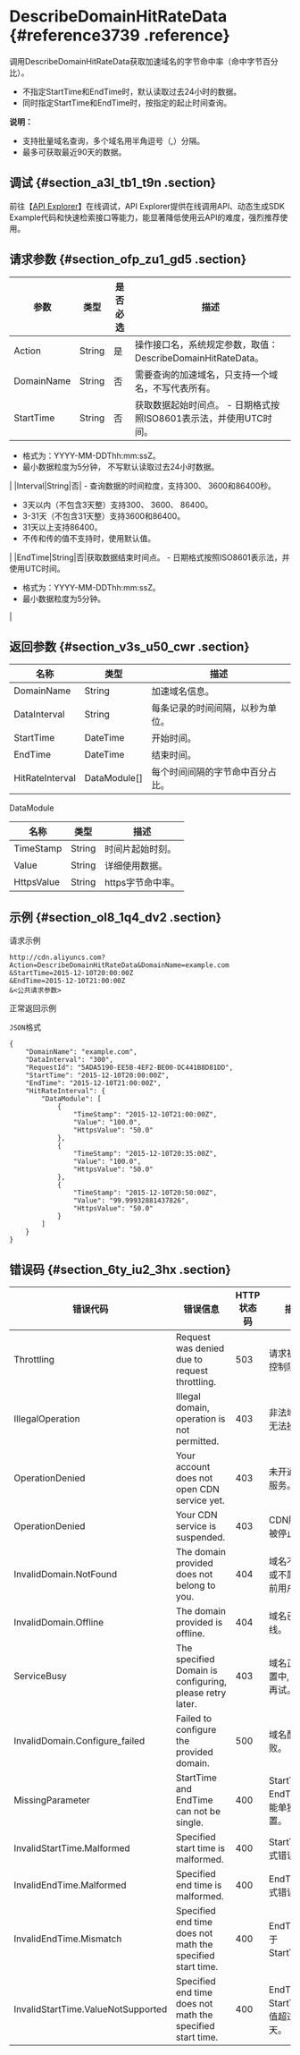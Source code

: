 # DescribeDomainHitRateData {#reference3739 .reference}

调用DescribeDomainHitRateData获取加速域名的字节命中率（命中字节百分比）。

-   不指定StartTime和EndTime时，默认读取过去24小时的数据。
-   同时指定StartTime和EndTime时，按指定的起止时间查询。

**说明：** 

-   支持批量域名查询，多个域名用半角逗号（,）分隔。
-   最多可获取最近90天的数据。

## 调试 {#section_a3l_tb1_t9n .section}

前往【[API Explorer](https://api.aliyun.com/#/?product=Cdn&api=DescribeDomainHitRateData)】在线调试，API Explorer提供在线调用API、动态生成SDK Example代码和快速检索接口等能力，能显著降低使用云API的难度，强烈推荐使用。

## 请求参数 {#section_ofp_zu1_gd5 .section}

|参数|类型|是否必选|描述|
|--|--|----|--|
|Action|String|是|操作接口名，系统规定参数，取值：DescribeDomainHitRateData。|
|DomainName|String|否|需要查询的加速域名，只支持一个域名，不写代表所有。|
|StartTime|String|否|获取数据起始时间点。 -   日期格式按照ISO8601表示法，并使用UTC时间。
-   格式为：YYYY-MM-DDThh:mm:ssZ。
-   最小数据粒度为5分钟， 不写默认读取过去24小时数据。

 |
|Interval|String|否| -   查询数据的时间粒度，支持300、 3600和86400秒。
-   3天以内（不包含3天整）支持300、 3600、 86400。
-   3-31天（不包含31天整）支持3600和86400。
-   31天以上支持86400。
-   不传和传的值不支持时，使用默认值。

 |
|EndTime|String|否|获取数据结束时间点。 -   日期格式按照ISO8601表示法，并使用UTC时间。
-   格式为：YYYY-MM-DDThh:mm:ssZ。
-   最小数据粒度为5分钟。

 |

## 返回参数 {#section_v3s_u50_cwr .section}

|名称|类型|描述|
|--|--|--|
|DomainName|String|加速域名信息。|
|DataInterval|String|每条记录的时间间隔，以秒为单位。|
|StartTime|DateTime|开始时间。|
|EndTime|DateTime|结束时间。|
|HitRateInterval|DataModule\[\]|每个时间间隔的字节命中百分占比。|

DataModule

|名称|类型|描述|
|--|--|--|
|TimeStamp|String|时间片起始时刻。|
|Value|String|详细使用数据。|
|HttpsValue|String|https字节命中率。|

## 示例 {#section_ol8_1q4_dv2 .section}

请求示例

``` {#codeblock_lr5_wa4_z2b}
http://cdn.aliyuncs.com?Action=DescribeDomainHitRateData&DomainName=example.com
&StartTime=2015-12-10T20:00:00Z
&EndTime=2015-12-10T21:00:00Z
&<公共请求参数>
```

正常返回示例

`JSON`格式

``` {#codeblock_08i_bah_6se .language-json}
{
    "DomainName": "example.com",
    "DataInterval": "300",
    "RequestId": "5ADA5190-EE5B-4EF2-BE00-DC441B8D81DD",
    "StartTime": "2015-12-10T20:00:00Z",
    "EndTime": "2015-12-10T21:00:00Z",
    "HitRateInterval": {
        "DataModule": [
            {
                "TimeStamp": "2015-12-10T21:00:00Z",
                "Value": "100.0",
                "HttpsValue": "50.0"
            },
            {
                "TimeStamp": "2015-12-10T20:35:00Z",
                "Value": "100.0",
                "HttpsValue": "50.0"
            },
            {
                "TimeStamp": "2015-12-10T20:50:00Z",
                "Value": "99.99932881437826",
                "HttpsValue": "50.0"
            }
        ]
    }
}
```

## 错误码 {#section_6ty_iu2_3hx .section}

|错误代码|错误信息|HTTP 状态码|描述|
|----|----|--------|--|
|Throttling|Request was denied due to request throttling.|503|请求被流量控制限制。|
|IllegalOperation|Illegal domain, operation is not permitted.|403|非法域名，无法操作。|
|OperationDenied|Your account does not open CDN service yet.|403|未开通CDN服务。|
|OperationDenied|Your CDN service is suspended.|403|CDN服务已被停止。|
|InvalidDomain.NotFound|The domain provided does not belong to you.|404|域名不存在或不属于当前用户。|
|InvalidDomain.Offline|The domain provided is offline.|404|域名已下线。|
|ServiceBusy|The specified Domain is configuring, please retry later.|403|域名正在配置中, 请稍后再试。|
|InvalidDomain.Configure\_failed|Failed to configure the provided domain.|500|域名配置失败。|
|MissingParameter|StartTime and EndTime can not be single.|400|StartTime和EndTime不能单独设置。|
|InvalidStartTime.Malformed|Specified start time is malformed.|400|StartTime格式错误|
|InvalidEndTime.Malformed|Specified end time is malformed.|400|EndTime格式错误|
|InvalidEndTime.Mismatch|Specified end time does not math the specified start time.|400|EndTime小于StartTime。|
|InvalidStartTime.ValueNotSupported|Specified end time does not math the specified start time.|400|EndTime和StartTime差值超过90天。|

